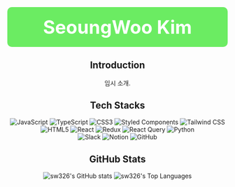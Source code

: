 <div align="center">

<h1 style="font-size: 3em; padding: 20px; background-color: #6BEC62; color: white; border-radius: 10px;">
  SeoungWoo Kim
</h1>

<h2>Introduction</h2>

<p>임시 소개.</p>

<h2>Tech Stacks</h2>

<p>
  <img src="https://img.shields.io/badge/-JavaScript-F7DF1E?style=flat-square&logo=javascript&logoColor=black" alt="JavaScript" />
  <img src="https://img.shields.io/badge/-TypeScript-3178C6?style=flat-square&logo=typescript&logoColor=white" alt="TypeScript" />
  <img src="https://img.shields.io/badge/-CSS3-1572B6?style=flat-square&logo=css3&logoColor=white" alt="CSS3" />
  <img src="https://img.shields.io/badge/-Styled%20Components-DB7093?style=flat-square&logo=styled-components&logoColor=white" alt="Styled Components" />
  <img src="https://img.shields.io/badge/-Tailwind%20CSS-38B2AC?style=flat-square&logo=tailwind-css&logoColor=white" alt="Tailwind CSS" /><br/>
  <img src="https://img.shields.io/badge/-HTML5-E34F26?style=flat-square&logo=html5&logoColor=white" alt="HTML5" />
  <img src="https://img.shields.io/badge/-React-61DAFB?style=flat-square&logo=react&logoColor=black" alt="React" />
<!--   <img src="https://img.shields.io/badge/-Next.js-000000?style=flat-square&logo=next.js&logoColor=white" alt="Next.js" /> -->
  <img src="https://img.shields.io/badge/-Redux-764ABC?style=flat-square&logo=redux&logoColor=white" alt="Redux" />
  <img src="https://img.shields.io/badge/-React%20Query-FF4154?style=flat-square&logo=react-query&logoColor=white" alt="React Query" />
  <img src="https://img.shields.io/badge/-Python-3776AB?style=flat-square&logo=python&logoColor=white" alt="Python" /><br/>
  <img src="https://img.shields.io/badge/-Slack-4A154B?style=flat-square&logo=slack&logoColor=white" alt="Slack" />
  <img src="https://img.shields.io/badge/-Notion-000000?style=flat-square&logo=notion&logoColor=white" alt="Notion" />
  <img src="https://img.shields.io/badge/-GitHub-181717?style=flat-square&logo=github&logoColor=white" alt="GitHub" />
</p>

<h2>GitHub Stats</h2>

<img src="https://github-readme-stats.vercel.app/api?username=sw326&show_icons=true&theme=radical" alt="sw326's GitHub stats" />

<img src="https://github-readme-stats.vercel.app/api/top-langs/?username=sw326&layout=compact&theme=radical" alt="sw326's Top Languages" />

</div>
